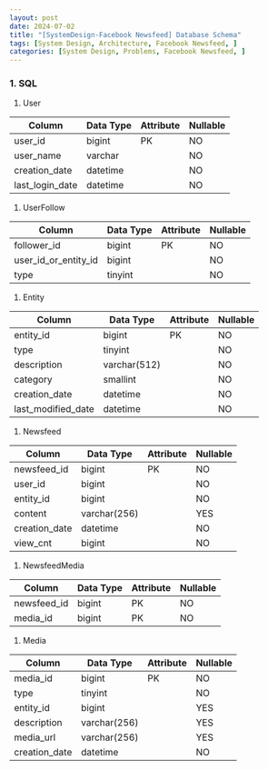 ```yaml
---
layout: post
date: 2024-07-02
title: "[SystemDesign-Facebook Newsfeed] Database Schema"
tags: [System Design, Architecture, Facebook Newsfeed, ]
categories: [System Design, Problems, Facebook Newsfeed, ]
---
```



### 1. SQL

1. User

| Column          | Data Type | Attribute | Nullable |
| --------------- | --------- | --------- | -------- |
| user_id         | bigint    | PK        | NO       |
| user_name       | varchar   |           | NO       |
| creation_date   | datetime  |           | NO       |
| last_login_date | datetime  |           | NO       |

1. UserFollow

| Column               | Data Type | Attribute | Nullable |
| -------------------- | --------- | --------- | -------- |
| follower_id          | bigint    | PK        | NO       |
| user_id_or_entity_id | bigint    |           | NO       |
| type                 | tinyint   |           | NO       |

1. Entity

| Column             | Data Type    | Attribute | Nullable |
| ------------------ | ------------ | --------- | -------- |
| entity_id          | bigint       | PK        | NO       |
| type               | tinyint      |           | NO       |
| description        | varchar(512) |           | NO       |
| category           | smallint     |           | NO       |
| creation_date      | datetime     |           | NO       |
| last_modified_date | datetime     |           | NO       |

1. Newsfeed

| Column        | Data Type    | Attribute | Nullable |
| ------------- | ------------ | --------- | -------- |
| newsfeed_id   | bigint       | PK        | NO       |
| user_id       | bigint       |           | NO       |
| entity_id     | bigint       |           | NO       |
| content       | varchar(256) |           | YES      |
| creation_date | datetime     |           | NO       |
| view_cnt      | bigint       |           | NO       |

1. NewsfeedMedia

| Column      | Data Type | Attribute | Nullable |
| ----------- | --------- | --------- | -------- |
| newsfeed_id | bigint    | PK        | NO       |
| media_id    | bigint    | PK        | NO       |

1. Media

| Column        | Data Type    | Attribute | Nullable |
| ------------- | ------------ | --------- | -------- |
| media_id      | bigint       | PK        | NO       |
| type          | tinyint      |           | NO       |
| entity_id     | bigint       |           | YES      |
| description   | varchar(256) |           | YES      |
| media_url     | varchar(256) |           | YES      |
| creation_date | datetime     |           | NO       |

